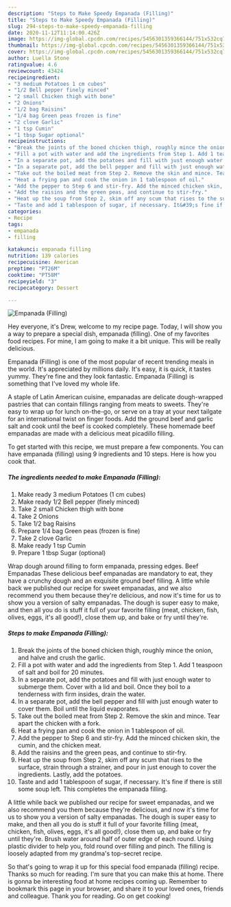 ```yaml
---
description: "Steps to Make Speedy Empanada (Filling)"
title: "Steps to Make Speedy Empanada (Filling)"
slug: 294-steps-to-make-speedy-empanada-filling
date: 2020-11-12T11:14:00.426Z
image: https://img-global.cpcdn.com/recipes/5456301359366144/751x532cq70/empanada-filling-recipe-main-photo.jpg
thumbnail: https://img-global.cpcdn.com/recipes/5456301359366144/751x532cq70/empanada-filling-recipe-main-photo.jpg
cover: https://img-global.cpcdn.com/recipes/5456301359366144/751x532cq70/empanada-filling-recipe-main-photo.jpg
author: Luella Stone
ratingvalue: 4.6
reviewcount: 43424
recipeingredient:
- "3 medium Potatoes 1 cm cubes"
- "1/2 Bell pepper finely minced"
- "2 small Chicken thigh with bone"
- "2 Onions"
- "1/2 bag Raisins"
- "1/4 bag Green peas frozen is fine"
- "2 clove Garlic"
- "1 tsp Cumin"
- "1 tbsp Sugar optional"
recipeinstructions:
- "Break the joints of the boned chicken thigh, roughly mince the onion, and halve and crush the garlic."
- "Fill a pot with water and add the ingredients from Step 1. Add 1 teaspoon of salt and boil for 20 minutes."
- "In a separate pot, add the potatoes and fill with just enough water to submerge them. Cover with a lid and boil. Once they boil to a tenderness with firm insides, drain the water."
- "In a separate pot, add the bell pepper and fill with just enough water to cover them. Boil until the liquid evaporates."
- "Take out the boiled meat from Step 2. Remove the skin and mince. Tear apart the chicken with a fork."
- "Heat a frying pan and cook the onion in 1 tablespoon of oil."
- "Add the pepper to Step 6 and stir-fry. Add the minced chicken skin, the cumin, and the chicken meat."
- "Add the raisins and the green peas, and continue to stir-fry."
- "Heat up the soup from Step 2, skim off any scum that rises to the surface, strain through a strainer, and pour in just enough to cover the ingredients. Lastly, add the potatoes."
- "Taste and add 1 tablespoon of sugar, if necessary. It&#39;s fine if there is still some soup left. This completes the empanada filling."
categories:
- Recipe
tags:
- empanada
- filling

katakunci: empanada filling 
nutrition: 139 calories
recipecuisine: American
preptime: "PT26M"
cooktime: "PT58M"
recipeyield: "3"
recipecategory: Dessert

---
```



![Empanada (Filling)](https://img-global.cpcdn.com/recipes/5456301359366144/751x532cq70/empanada-filling-recipe-main-photo.jpg)

Hey everyone, it's Drew, welcome to my recipe page. Today, I will show you a way to prepare a special dish, empanada (filling). One of my favorites food recipes. For mine, I am going to make it a bit unique. This will be really delicious.

Empanada (Filling) is one of the most popular of recent trending meals in the world. It's appreciated by millions daily. It's easy, it is quick, it tastes yummy. They're fine and they look fantastic. Empanada (Filling) is something that I've loved my whole life.

A staple of Latin American cuisine, empanadas are delicate dough-wrapped pastries that can contain fillings ranging from meats to sweets. They&#39;re easy to wrap up for lunch on-the-go, or serve on a tray at your next tailgate for an international twist on finger foods. Add the ground beef and garlic salt and cook until the beef is cooked completely. These homemade beef empanadas are made with a delicious meat picadillo filling.


To get started with this recipe, we must prepare a few components. You can have empanada (filling) using 9 ingredients and 10 steps. Here is how you cook that.

<!--inarticleads1-->

##### The ingredients needed to make Empanada (Filling):

1. Make ready 3 medium Potatoes (1 cm cubes)
1. Make ready 1/2 Bell pepper (finely minced)
1. Take 2 small Chicken thigh with bone
1. Take 2 Onions
1. Take 1/2 bag Raisins
1. Prepare 1/4 bag Green peas (frozen is fine)
1. Take 2 clove Garlic
1. Make ready 1 tsp Cumin
1. Prepare 1 tbsp Sugar (optional)


Wrap dough around filling to form empanada, pressing edges. Beef Empanadas These delicious beef empanadas are mandatory to eat, they have a crunchy dough and an exquisite ground beef filling. A little while back we published our recipe for sweet empanadas, and we also recommend you them because they&#39;re delicious, and now it&#39;s time for us to show you a version of salty empanadas. The dough is super easy to make, and then all you do is stuff it full of your favorite filling (meat, chicken, fish, olives, eggs, it&#39;s all good!), close them up, and bake or fry until they&#39;re. 

<!--inarticleads2-->

##### Steps to make Empanada (Filling):

1. Break the joints of the boned chicken thigh, roughly mince the onion, and halve and crush the garlic.
1. Fill a pot with water and add the ingredients from Step 1. Add 1 teaspoon of salt and boil for 20 minutes.
1. In a separate pot, add the potatoes and fill with just enough water to submerge them. Cover with a lid and boil. Once they boil to a tenderness with firm insides, drain the water.
1. In a separate pot, add the bell pepper and fill with just enough water to cover them. Boil until the liquid evaporates.
1. Take out the boiled meat from Step 2. Remove the skin and mince. Tear apart the chicken with a fork.
1. Heat a frying pan and cook the onion in 1 tablespoon of oil.
1. Add the pepper to Step 6 and stir-fry. Add the minced chicken skin, the cumin, and the chicken meat.
1. Add the raisins and the green peas, and continue to stir-fry.
1. Heat up the soup from Step 2, skim off any scum that rises to the surface, strain through a strainer, and pour in just enough to cover the ingredients. Lastly, add the potatoes.
1. Taste and add 1 tablespoon of sugar, if necessary. It&#39;s fine if there is still some soup left. This completes the empanada filling.


A little while back we published our recipe for sweet empanadas, and we also recommend you them because they&#39;re delicious, and now it&#39;s time for us to show you a version of salty empanadas. The dough is super easy to make, and then all you do is stuff it full of your favorite filling (meat, chicken, fish, olives, eggs, it&#39;s all good!), close them up, and bake or fry until they&#39;re. Brush water around half of outer edge of each round. Using plastic divider to help you, fold round over filling and pinch. The filling is loosely adapted from my grandma&#39;s top-secret recipe. 

So that's going to wrap it up for this special food empanada (filling) recipe. Thanks so much for reading. I'm sure that you can make this at home. There is gonna be interesting food at home recipes coming up. Remember to bookmark this page in your browser, and share it to your loved ones, friends and colleague. Thank you for reading. Go on get cooking!

